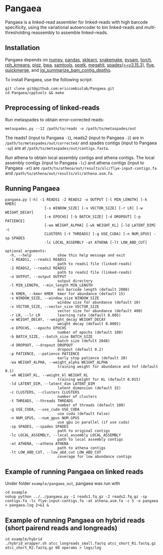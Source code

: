 # Pangaea
Pangaea is a linked-read assembler for linked-reads with high barcode specificity, using the variational autoencoder to bin linked-reads and multi-thresholding reassembly to assemble linked-reads.
 ## Installation
Pangaea depends on [numpy](https://numpy.org/install/), [pandas](https://pandas.pydata.org/docs/getting_started/install.html), [sklearn](https://scikit-learn.org/stable/install.html), [snakemake](https://snakemake.readthedocs.io/en/stable/getting_started/installation.html), [pysam](https://pysam.readthedocs.io/en/latest/installation.html), [torch](https://pytorch.org/get-started/locally/), [rph_kmeans](https://github.com/tinglabs/rph_kmeans), [pigz](https://zlib.net/pigz/), [bwa](https://github.com/lh3/bwa), [samtools](https://github.com/samtools/samtools), [seqtk](https://github.com/lh3/seqtk), [megahit](https://github.com/voutcn/megahit), [spades(>=v3.15.3)](https://github.com/ablab/spades), [flye](https://github.com/fenderglass/Flye), [quickmerge](https://github.com/mahulchak/quickmerge), and [jgi_summarize_bam_contig_depths](https://bitbucket.org/berkeleylab/metabat/src/master/).

To install Pangaea, use the following script:
```
git clone git@github.com:ericcombiolab/Pangaea.git
cd Pangaea/cpptools && make
```

## Preprocessing of linked-reads
Run metaspades to obtain error-corrected reads:
```
metaspades.py --12 /path/to/reads -o /path/to/metaspades/out
```
The reads1 (input to Pangaea ```-1```), reads2 (input to Pangaea ```-2```) are in ```/path/to/metaspades/out/corrected/``` and spades contigs (input to Pangaea ```-sp```) are at ```/path/to/metaspades/out/contigs.fasta```.

Run athena to obtain local assembly contigs and athena contigs. The local assembly contigs (input to Pangaea ```-lc```) and athena contigs (input to Pangaea ```-at```) are ```/path/to/athena/out/results/olc/flye-input-contigs.fa``` and ```/path/to/athena/out/results/olc/athena.asm.fa```.
## Running Pangaea
```
pangaea.py [-h] -1 READS1 -2 READS2 -o OUTPUT [-l MIN_LENGTH] [-k KMER]
                  [-s WINDOW_SIZE] [-v VECTOR_SIZE] [-r LR] [-w WEIGHT_DECAY]
                  [-e EPOCHS] [-b BATCH_SIZE] [-d DROPOUT] [-p PATIENCE]
                  [-wa WEIGHT_ALPHA] [-wk WEIGHT_KL] [-ld LATENT_DIM] -c
                  CLUSTERS [-t THREADS] [-g USE_CUDA] [-n NUM_GPUS] -sp SPADES
                  -lc LOCAL_ASSEMBLY -at ATHENA [-lt LOW_ABD_CUT]

optional arguments:
  -h, --help            show this help message and exit
  -1 READS1, --reads1 READS1
                        path to reads1 file (linked-reads)
  -2 READS2, --reads2 READS2
                        path to reads2 file (linked-reads)
  -o OUTPUT, --output OUTPUT
                        output directory
  -l MIN_LENGTH, --min_length MIN_LENGTH
                        min barcode length (default 2000)
  -k KMER, --kmer KMER  kmer for abundance (default 15)
  -s WINDOW_SIZE, --window_size WINDOW_SIZE
                        window size for abundance (default 10)
  -v VECTOR_SIZE, --vector_size VECTOR_SIZE
                        vector size for abundance (default 400)
  -r LR, --lr LR        learning rate (default 0.005)
  -w WEIGHT_DECAY, --weight_decay WEIGHT_DECAY
                        weight decay (default 0.0001)
  -e EPOCHS, --epochs EPOCHS
                        number of epochs (default 100)
  -b BATCH_SIZE, --batch_size BATCH_SIZE
                        batch size (defult 2048)
  -d DROPOUT, --dropout DROPOUT
                        dropout (default 0.2)
  -p PATIENCE, --patience PATIENCE
                        early stop patience (default 20)
  -wa WEIGHT_ALPHA, --weight_alpha WEIGHT_ALPHA
                        training weight for abundance and tnf (default 0.1)
  -wk WEIGHT_KL, --weight_kl WEIGHT_KL
                        training weight for KL (default 0.015)
  -ld LATENT_DIM, --latent_dim LATENT_DIM
                        latent dimension (default 32)
  -c CLUSTERS, --clusters CLUSTERS
                        number of clusters
  -t THREADS, --threads THREADS
                        number of threads (default 100)
  -g USE_CUDA, --use_cuda USE_CUDA
                        use cuda (default False)
  -n NUM_GPUS, --num_gpus NUM_GPUS
                        use gpu in parallel (if use cuda)
  -sp SPADES, --spades SPADES
                        path to original contigs
  -lc LOCAL_ASSEMBLY, --local_assembly LOCAL_ASSEMBLY
                        path to local assembly contigs
  -at ATHENA, --athena ATHENA
                        path to athena contigs
  -lt LOW_ABD_CUT, --low_abd_cut LOW_ABD_CUT
                        coverage for low abundance contigs
```

## Example of running Pangaea on linked reads
Under folder ```example/pangaea_out```, pangaea was run with
```
cd example
nohup python ../../pangaea.py -1 reads1.fq.gz -2 reads2.fq.gz -sp contigs.fa -lc flye-input-contigs.fa -at athena.asm.fa -c 5 -o pangaea > pangaea.log 2>&1 &
```

## Example of running Pangaea on hybrid reads (short pairend reads and longreads)
```
cd example/hybrid
./hybrid_wrapper.sh atcc_longreads_small.fastq atcc_short_R1.fastq.gz atcc_short_R2.fastq.gz 60 operams > logs/log
```